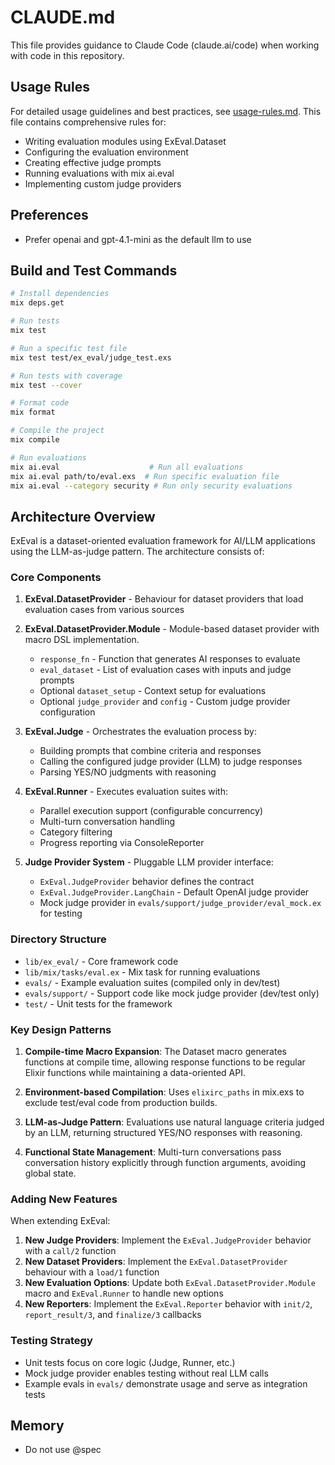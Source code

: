 # CLAUDE.md

This file provides guidance to Claude Code (claude.ai/code) when working with code in this repository.

## Usage Rules

For detailed usage guidelines and best practices, see [usage-rules.md](./usage-rules.md). This file contains comprehensive rules for:
- Writing evaluation modules using ExEval.Dataset
- Configuring the evaluation environment
- Creating effective judge prompts
- Running evaluations with mix ai.eval
- Implementing custom judge providers

## Preferences

- Prefer openai and gpt-4.1-mini as the default llm to use

## Build and Test Commands

```bash
# Install dependencies
mix deps.get

# Run tests
mix test

# Run a specific test file
mix test test/ex_eval/judge_test.exs

# Run tests with coverage
mix test --cover

# Format code
mix format

# Compile the project
mix compile

# Run evaluations
mix ai.eval                    # Run all evaluations
mix ai.eval path/to/eval.exs  # Run specific evaluation file
mix ai.eval --category security # Run only security evaluations
```

## Architecture Overview

ExEval is a dataset-oriented evaluation framework for AI/LLM applications using the LLM-as-judge pattern. The architecture consists of:

### Core Components

1. **ExEval.DatasetProvider** - Behaviour for dataset providers that load evaluation cases from various sources

2. **ExEval.DatasetProvider.Module** - Module-based dataset provider with macro DSL implementation.
   - `response_fn` - Function that generates AI responses to evaluate
   - `eval_dataset` - List of evaluation cases with inputs and judge prompts
   - Optional `dataset_setup` - Context setup for evaluations
   - Optional `judge_provider` and `config` - Custom judge provider configuration

3. **ExEval.Judge** - Orchestrates the evaluation process by:
   - Building prompts that combine criteria and responses
   - Calling the configured judge provider (LLM) to judge responses
   - Parsing YES/NO judgments with reasoning

4. **ExEval.Runner** - Executes evaluation suites with:
   - Parallel execution support (configurable concurrency)
   - Multi-turn conversation handling
   - Category filtering
   - Progress reporting via ConsoleReporter

5. **Judge Provider System** - Pluggable LLM provider interface:
   - `ExEval.JudgeProvider` behavior defines the contract
   - `ExEval.JudgeProvider.LangChain` - Default OpenAI judge provider
   - Mock judge provider in `evals/support/judge_provider/eval_mock.ex` for testing

### Directory Structure

- `lib/ex_eval/` - Core framework code
- `lib/mix/tasks/eval.ex` - Mix task for running evaluations
- `evals/` - Example evaluation suites (compiled only in dev/test)
- `evals/support/` - Support code like mock judge provider (dev/test only)
- `test/` - Unit tests for the framework

### Key Design Patterns

1. **Compile-time Macro Expansion**: The Dataset macro generates functions at compile time, allowing response functions to be regular Elixir functions while maintaining a data-oriented API.

2. **Environment-based Compilation**: Uses `elixirc_paths` in mix.exs to exclude test/eval code from production builds.

3. **LLM-as-Judge Pattern**: Evaluations use natural language criteria judged by an LLM, returning structured YES/NO responses with reasoning.

4. **Functional State Management**: Multi-turn conversations pass conversation history explicitly through function arguments, avoiding global state.

### Adding New Features

When extending ExEval:

1. **New Judge Providers**: Implement the `ExEval.JudgeProvider` behavior with a `call/2` function
2. **New Dataset Providers**: Implement the `ExEval.DatasetProvider` behaviour with a `load/1` function
3. **New Evaluation Options**: Update both `ExEval.DatasetProvider.Module` macro and `ExEval.Runner` to handle new options
3. **New Reporters**: Implement the `ExEval.Reporter` behavior with `init/2`, `report_result/3`, and `finalize/3` callbacks

### Testing Strategy

- Unit tests focus on core logic (Judge, Runner, etc.)
- Mock judge provider enables testing without real LLM calls
- Example evals in `evals/` demonstrate usage and serve as integration tests

## Memory

- Do not use @spec
